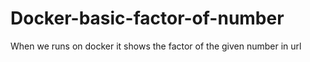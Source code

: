 # Docker-basic-factor-of-number
When we runs on docker it shows the factor of the given number in url
